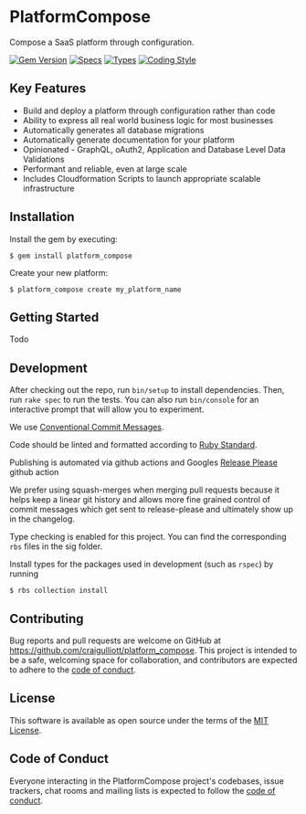 # PlatformCompose

Compose a SaaS platform through configuration.

[![Gem Version](https://badge.fury.io/rb/platform_compose.svg)](https://badge.fury.io/rb/platform_compose)
[![Specs](https://github.com/craigulliott/platform_compose/actions/workflows/specs.yml/badge.svg)](https://github.com/craigulliott/platform_compose/actions/workflows/specs.yml)
[![Types](https://github.com/craigulliott/platform_compose/actions/workflows/types.yml/badge.svg)](https://github.com/craigulliott/platform_compose/actions/workflows/types.yml)
[![Coding Style](https://github.com/craigulliott/platform_compose/actions/workflows/linter.yml/badge.svg)](https://github.com/craigulliott/platform_compose/actions/workflows/linter.yml)

## Key Features

* Build and deploy a platform through configuration rather than code
* Ability to express all real world business logic for most businesses
* Automatically generates all database migrations
* Automatically generate documentation for your platform
* Opinionated - GraphQL, oAuth2, Application and Database Level Data Validations
* Performant and reliable, even at large scale
* Includes Cloudformation Scripts to launch appropriate scalable infrastructure

## Installation

Install the gem by executing:

    $ gem install platform_compose

Create your new platform:

    $ platform_compose create my_platform_name

## Getting Started

Todo


## Development

After checking out the repo, run `bin/setup` to install dependencies. Then, run `rake spec` to run the tests. You can also run `bin/console` for an interactive prompt that will allow you to experiment.

We use [Conventional Commit Messages](https://gist.github.com/qoomon/5dfcdf8eec66a051ecd85625518cfd13).

Code should be linted and formatted according to [Ruby Standard](https://github.com/standardrb/standard).

Publishing is automated via github actions and Googles [Release Please](https://github.com/google-github-actions/release-please-action) github action

We prefer using squash-merges when merging pull requests because it helps keep a linear git history and allows more fine grained control of commit messages which get sent to release-please and ultimately show up in the changelog.

Type checking is enabled for this project. You can find the corresponding `rbs` files in the sig folder.

Install types for the packages used in development (such as `rspec`) by running

    $ rbs collection install

## Contributing

Bug reports and pull requests are welcome on GitHub at https://github.com/craigulliott/platform_compose. This project is intended to be a safe, welcoming space for collaboration, and contributors are expected to adhere to the [code of conduct](https://github.com/craigulliott/platform_compose/blob/master/CODE_OF_CONDUCT.md).

## License

This software is available as open source under the terms of the [MIT License](https://opensource.org/licenses/MIT).

## Code of Conduct

Everyone interacting in the PlatformCompose project's codebases, issue trackers, chat rooms and mailing lists is expected to follow the [code of conduct](https://github.com/craigulliott/platform_compose/blob/master/CODE_OF_CONDUCT.md).
